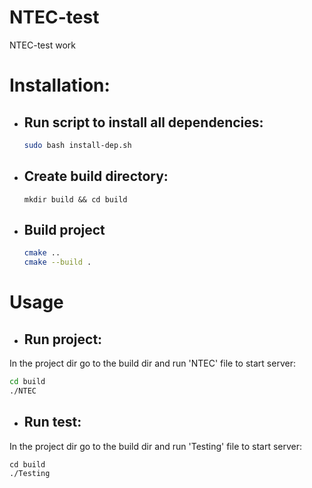 # NTEC-test
NTEC-test work

# Installation:
* ## Run script to install all dependencies:
    ```sh
    sudo bash install-dep.sh
    ```
* ## Create build directory:
    ```
    mkdir build && cd build
    ```
* ## Build project
    ```sh
    cmake ..
    cmake --build .
    ```
# Usage
* ## Run project:
 In the project dir go to the build dir and run 'NTEC' file to start server:
  ```sh
  cd build
  ./NTEC
  ```
* ## Run test:
 In the project dir go to the build dir and run 'Testing' file to start server:
  ```
  cd build
  ./Testing
  ```
